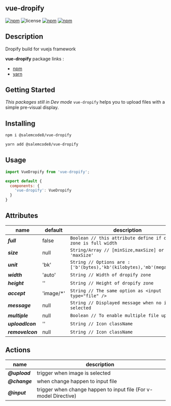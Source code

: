 ## vue-dropify

[![npm](https://img.shields.io/npm/v/@salemcode8/vue-dropify.svg)](https://www.npmjs.com/package/@salemcode8/vue-dropify) ![license](https://img.shields.io/github/license/salemcode8/vue-dropify.svg) [![npm](https://img.shields.io/npm/dw/salemcode8/vue-dropify.svg)](https://www.npmjs.com/package/salemcode8/vue-dropify) [![npm](https://img.shields.io/npm/dt/salemcode8/vue-dropify.svg)](https://www.npmjs.com/package/salemcode8/vue-dropify) 

## Description

Dropify build for vuejs framework

**vue-dropify** package links :
- <a href="https://www.npmjs.com/package/salemcode8/vue-dropify" target="_blank">npm</a>
- <a href="https://yarnpkg.com/en/package/salemcode8/vue-dropify" target="_blank">yarn</a>

## Getting Started

_This packages still in Dev mode_
`vue-dropify` helps you to upload files with a simple pre-visual display. 

## Installing

```bash
npm i @salemcode8/vue-dropify
```
```bash
yarn add @salemcode8/vue-dropify
```

## Usage

```javascript
import VueDropify from 'vue-dropify';

export default {
  components: {
    'vue-dropify': VueDropify
  }
}
```

## Attributes

| name              | default   | description |
|----               |----       |----         |
| **_full_**        | false     |  `Boolean // this attribute define if dopify zone is full width` |
| **_size_**        | null      |  `String/Array // [minSize,maxSize] or 'maxSize'` |
| **_unit_**        | 'bk'      |  `String // Options are : ['b'(bytes),'kb'(kilobytes),'mb'(megabytes)] ` |
| **_width_**       | 'auto'    |  `String // Width of dropify zone` |
| **_height_**      | ''        |  `String // Height of dropify zone` |
| **_accept_**      | 'image/*' |  `String // The same option as <input type="file" />` |
| **_message_**     | null      |  `String // Displayed message when no image is selected` |
| **_multiple_**    | null      |  `Boolean // To enable multiple file upload` |
| **_uploadIcon_**  | ''        |  `String // Icon className` |
| **_removeIcon_**  | null      |  `String // Icon className` |

## Actions

| name          | description |
|----           |----         |
| **_@upload_** | trigger when image is selected |
| **_@change_** | when change happen to input file |
| **_@input_**  | trigger when change happen to input file (For v-model Directive) |
